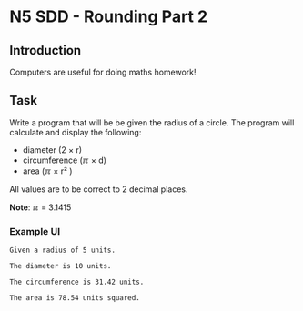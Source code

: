 # N5 SDD - Rounding Part 2


## Introduction

Computers are useful for doing maths homework!


## Task

Write a program that will be be given the radius of a circle.  The program will calculate and display the following:

* diameter (2 &#215; r)
* circumference (&#8508; &#215; d)
* area (&#8508; &#215; r&#178; )

All values are to be correct to 2 decimal places.

__Note__:  &#8508; = 3.1415


### Example UI

```
Given a radius of 5 units.

The diameter is 10 units.

The circumference is 31.42 units.

The area is 78.54 units squared.
```
